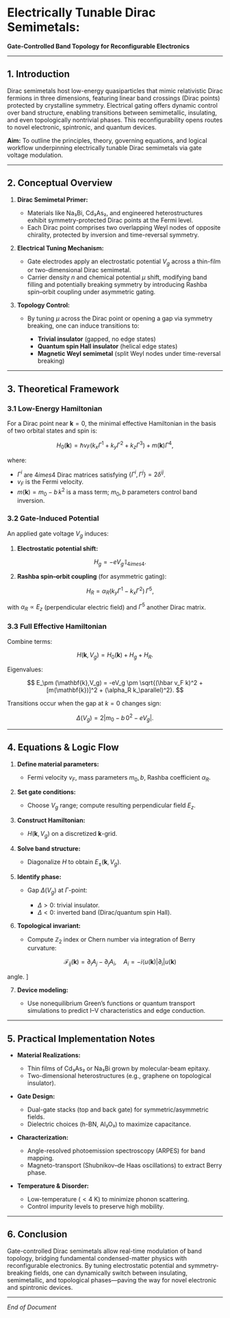 # Electrically Tunable Dirac Semimetals:
**Gate-Controlled Band Topology for Reconfigurable Electronics**

---

## 1. Introduction

Dirac semimetals host low-energy quasiparticles that mimic relativistic Dirac fermions in three dimensions, featuring linear band crossings (Dirac points) protected by crystalline symmetry. Electrical gating offers dynamic control over band structure, enabling transitions between semimetallic, insulating, and even topologically nontrivial phases. This reconfigurability opens routes to novel electronic, spintronic, and quantum devices.

**Aim:** To outline the principles, theory, governing equations, and logical workflow underpinning electrically tunable Dirac semimetals via gate voltage modulation.

---

## 2. Conceptual Overview

1. **Dirac Semimetal Primer:**

   * Materials like Na₃Bi, Cd₃As₂, and engineered heterostructures exhibit symmetry-protected Dirac points at the Fermi level.
   * Each Dirac point comprises two overlapping Weyl nodes of opposite chirality, protected by inversion and time-reversal symmetry.

2. **Electrical Tuning Mechanism:**

   * Gate electrodes apply an electrostatic potential $V_g$ across a thin-film or two-dimensional Dirac semimetal.
   * Carrier density $n$ and chemical potential $\mu$ shift, modifying band filling and potentially breaking symmetry by introducing Rashba spin–orbit coupling under asymmetric gating.

3. **Topology Control:**

   * By tuning $\mu$ across the Dirac point or opening a gap via symmetry breaking, one can induce transitions to:

     * **Trivial insulator** (gapped, no edge states)
     * **Quantum spin Hall insulator** (helical edge states)
     * **Magnetic Weyl semimetal** (split Weyl nodes under time-reversal breaking)

---

## 3. Theoretical Framework

### 3.1 Low-Energy Hamiltonian

For a Dirac point near $\mathbf{k}=0$, the minimal effective Hamiltonian in the basis of two orbital states and spin is:

$$
H_0(\mathbf{k}) = \hbar v_F (k_x \Gamma^1 + k_y \Gamma^2 + k_z \Gamma^3) + m(\mathbf{k}) \Gamma^4,
$$

where:

* $\Gamma^i$ are $4	imes4$ Dirac matrices satisfying $\{\Gamma^i,\Gamma^j\}=2\delta^{ij}$.
* $v_F$ is the Fermi velocity.
* $m(\mathbf{k}) = m_0 - b\,k^2$ is a mass term; $m_0, b$ parameters control band inversion.

### 3.2 Gate-Induced Potential

An applied gate voltage $V_g$ induces:

1. **Electrostatic potential shift:**

   $$
   H_g = -eV_g\,\mathbb{I}_{4	imes4}.  
   $$
2. **Rashba spin–orbit coupling** (for asymmetric gating):

   $$
   H_R = \alpha_R (k_y \Gamma^1 - k_x \Gamma^2)\,\Gamma^5,  
   $$

with $\alpha_R \propto E_z$ (perpendicular electric field) and $\Gamma^5$ another Dirac matrix.

### 3.3 Full Effective Hamiltonian

Combine terms:

$$
H(\mathbf{k},V_g) = H_0(\mathbf{k}) + H_g + H_R.  
$$

Eigenvalues:

$$
E_\pm (\mathbf{k},V_g) = -eV_g \pm \sqrt{(\hbar v_F k)^2 + [m(\mathbf{k})]^2 + (\alpha_R k_\parallel)^2}.  
$$

Transitions occur when the gap at $k=0$ changes sign:

$$
\Delta(V_g) = 2|m_0 - b\,0^2 - eV_g|.  
$$

---

## 4. Equations & Logic Flow

1. **Define material parameters:**

   * Fermi velocity $v_F$, mass parameters $m_0,b$, Rashba coefficient $\alpha_R$.

2. **Set gate conditions:**

   * Choose $V_g$ range; compute resulting perpendicular field $E_z$.

3. **Construct Hamiltonian:**

   * $H(\mathbf{k},V_g)$ on a discretized $\mathbf{k}$-grid.

4. **Solve band structure:**

   * Diagonalize $H$ to obtain $E_\pm(\mathbf{k},V_g)$.

5. **Identify phase:**

   * Gap $\Delta(V_g)$ at $\Gamma$-point:

     * $\Delta>0$: trivial insulator.
     * $\Delta<0$: inverted band (Dirac/quantum spin Hall).

6. **Topological invariant:**

   * Compute $\mathbb{Z}_2$ index or Chern number via integration of Berry curvature:

   $$
   \mathcal{F}_{ij}(\mathbf{k}) = \partial_i A_j - \partial_j A_i,\quad A_i = -i\langle u(\mathbf{k})|\partial_i|u(\mathbf{k})
   $$

angle.
]

7. **Device modeling:**

   * Use nonequilibrium Green’s functions or quantum transport simulations to predict I–V characteristics and edge conduction.

---

## 5. Practical Implementation Notes

* **Material Realizations:**

  * Thin films of Cd₃As₂ or Na₃Bi grown by molecular-beam epitaxy.
  * Two-dimensional heterostructures (e.g., graphene on topological insulator).
* **Gate Design:**

  * Dual-gate stacks (top and back gate) for symmetric/asymmetric fields.
  * Dielectric choices (h-BN, Al₂O₃) to maximize capacitance.
* **Characterization:**

  * Angle-resolved photoemission spectroscopy (ARPES) for band mapping.
  * Magneto-transport (Shubnikov–de Haas oscillations) to extract Berry phase.
* **Temperature & Disorder:**

  * Low-temperature ($<4$ K) to minimize phonon scattering.
  * Control impurity levels to preserve high mobility.

---

## 6. Conclusion

Gate-controlled Dirac semimetals allow real-time modulation of band topology, bridging fundamental condensed-matter physics with reconfigurable electronics. By tuning electrostatic potential and symmetry-breaking fields, one can dynamically switch between insulating, semimetallic, and topological phases—paving the way for novel electronic and spintronic devices.

---

*End of Document*
